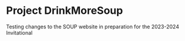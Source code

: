 # Project DrinkMoreSoup
Testing changes to the SOUP website in preparation for the 2023-2024 Invitational

